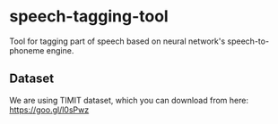 # speech-tagging-tool
Tool for tagging part of speech based on neural network's speech-to-phoneme engine.

## Dataset

We are using TIMIT dataset, which you can download from here:
https://goo.gl/l0sPwz
